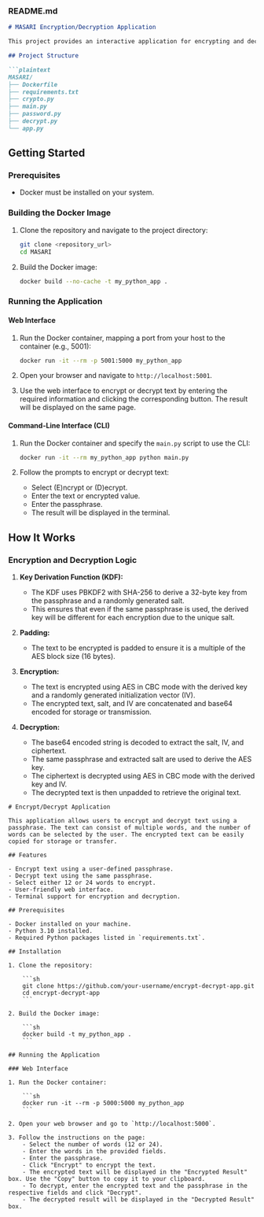### README.md

```markdown
# MASARI Encryption/Decryption Application

This project provides an interactive application for encrypting and decrypting text using a passphrase. The application includes both a web interface and a command-line interface (CLI).

## Project Structure

```plaintext
MASARI/
├── Dockerfile
├── requirements.txt
├── crypto.py
├── main.py
├── password.py
├── decrypt.py
└── app.py
```

## Getting Started

### Prerequisites

- Docker must be installed on your system.

### Building the Docker Image

1. Clone the repository and navigate to the project directory:

   ```bash
   git clone <repository_url>
   cd MASARI
   ```

2. Build the Docker image:

   ```bash
   docker build --no-cache -t my_python_app .

   ```

### Running the Application

#### Web Interface

1. Run the Docker container, mapping a port from your host to the container (e.g., 5001):

   ```bash
   docker run -it --rm -p 5001:5000 my_python_app
   ```

2. Open your browser and navigate to `http://localhost:5001`.

3. Use the web interface to encrypt or decrypt text by entering the required information and clicking the corresponding button. The result will be displayed on the same page.

#### Command-Line Interface (CLI)

1. Run the Docker container and specify the `main.py` script to use the CLI:

   ```bash
   docker run -it --rm my_python_app python main.py
   ```

2. Follow the prompts to encrypt or decrypt text:
   - Select (E)ncrypt or (D)ecrypt.
   - Enter the text or encrypted value.
   - Enter the passphrase.
   - The result will be displayed in the terminal.

## How It Works

### Encryption and Decryption Logic

1. **Key Derivation Function (KDF):**
   - The KDF uses PBKDF2 with SHA-256 to derive a 32-byte key from the passphrase and a randomly generated salt.
   - This ensures that even if the same passphrase is used, the derived key will be different for each encryption due to the unique salt.

2. **Padding:**
   - The text to be encrypted is padded to ensure it is a multiple of the AES block size (16 bytes).

3. **Encryption:**
   - The text is encrypted using AES in CBC mode with the derived key and a randomly generated initialization vector (IV).
   - The encrypted text, salt, and IV are concatenated and base64 encoded for storage or transmission.

4. **Decryption:**
   - The base64 encoded string is decoded to extract the salt, IV, and ciphertext.
   - The same passphrase and extracted salt are used to derive the AES key.
   - The ciphertext is decrypted using AES in CBC mode with the derived key and IV.
   - The decrypted text is then unpadded to retrieve the original text.
```
# Encrypt/Decrypt Application

This application allows users to encrypt and decrypt text using a passphrase. The text can consist of multiple words, and the number of words can be selected by the user. The encrypted text can be easily copied for storage or transfer.

## Features

- Encrypt text using a user-defined passphrase.
- Decrypt text using the same passphrase.
- Select either 12 or 24 words to encrypt.
- User-friendly web interface.
- Terminal support for encryption and decryption.

## Prerequisites

- Docker installed on your machine.
- Python 3.10 installed.
- Required Python packages listed in `requirements.txt`.

## Installation

1. Clone the repository:

    ```sh
    git clone https://github.com/your-username/encrypt-decrypt-app.git
    cd encrypt-decrypt-app
    ```

2. Build the Docker image:

    ```sh
    docker build -t my_python_app .
    ```

## Running the Application

### Web Interface

1. Run the Docker container:

    ```sh
    docker run -it --rm -p 5000:5000 my_python_app
    ```

2. Open your web browser and go to `http://localhost:5000`.

3. Follow the instructions on the page:
    - Select the number of words (12 or 24).
    - Enter the words in the provided fields.
    - Enter the passphrase.
    - Click "Encrypt" to encrypt the text.
    - The encrypted text will be displayed in the "Encrypted Result" box. Use the "Copy" button to copy it to your clipboard.
    - To decrypt, enter the encrypted text and the passphrase in the respective fields and click "Decrypt".
    - The decrypted result will be displayed in the "Decrypted Result" box.